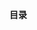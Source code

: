 <!-- START doctoc generated TOC please keep comment here to allow auto update -->
<!-- DON'T EDIT THIS SECTION, INSTEAD RE-RUN doctoc TO UPDATE -->
**目录**

<!-- END doctoc generated TOC please keep comment here to allow auto update -->
